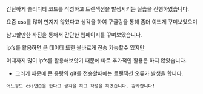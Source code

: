 간단하게 솔리디티 코드를 작성하고 트랜잭션을 발생시키는 실습을 진행하였습니다.

요즘 css를 많이 만지지 않았다고 생각을 하여 구글링을 통해 좀더 이쁘게 꾸며보았으며

참고할만한 사진을 통해서 간단한 웹페이지를 꾸며보았습니다.

ipfs를 활용하면 큰 데이터 또한 올바르게 전송 가능할수 있지만

이떄까지 많이 ipfs를 활용해보앗기 때문에 따로 추가적인 활용은 하지 않았습니다.

- 그러기 때문에 큰 용량의 gif를 전송할때에는 트랜잭션 오류가 발생을 합니다.

`어느정도 css연습을 한다고 생각을 하고 작성을 하였습니다. 감사합니다!`
